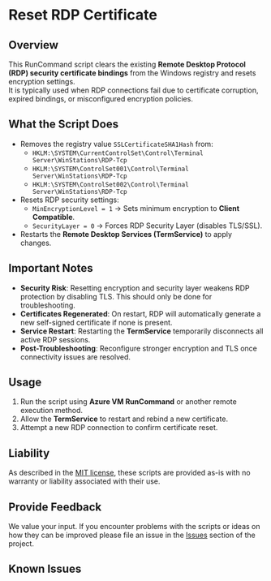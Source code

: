 # Reset RDP Certificate

## Overview
This RunCommand script clears the existing **Remote Desktop Protocol (RDP) security certificate bindings** from the Windows registry and resets encryption settings.  
It is typically used when RDP connections fail due to certificate corruption, expired bindings, or misconfigured encryption policies.

## What the Script Does
- Removes the registry value `SSLCertificateSHA1Hash` from:
  - `HKLM:\SYSTEM\CurrentControlSet\Control\Terminal Server\WinStations\RDP-Tcp`  
  - `HKLM:\SYSTEM\ControlSet001\Control\Terminal Server\WinStations\RDP-Tcp`  
  - `HKLM:\SYSTEM\ControlSet002\Control\Terminal Server\WinStations\RDP-Tcp`  
- Resets RDP security settings:  
  - `MinEncryptionLevel = 1` → Sets minimum encryption to **Client Compatible**.  
  - `SecurityLayer = 0` → Forces RDP Security Layer (disables TLS/SSL).  
- Restarts the **Remote Desktop Services (TermService)** to apply changes.

## Important Notes

- **Security Risk**: Resetting encryption and security layer weakens RDP protection by disabling TLS. This should only be done for troubleshooting.  
- **Certificates Regenerated**: On restart, RDP will automatically generate a new self-signed certificate if none is present.  
- **Service Restart**: Restarting the **TermService** temporarily disconnects all active RDP sessions.  
- **Post-Troubleshooting**: Reconfigure stronger encryption and TLS once connectivity issues are resolved.  

## Usage

1. Run the script using **Azure VM RunCommand** or another remote execution method.  
2. Allow the **TermService** to restart and rebind a new certificate.  
3. Attempt a new RDP connection to confirm certificate reset.  

## Liability
As described in the [MIT license](..\..\..\LICENSE.txt), these scripts are provided as-is with no warranty or liability associated with their use.

## Provide Feedback
We value your input. If you encounter problems with the scripts or ideas on how they can be improved please file an issue in the [Issues](https://github.com/Azure/azure-support-scripts/issues) section of the project.

## Known Issues

